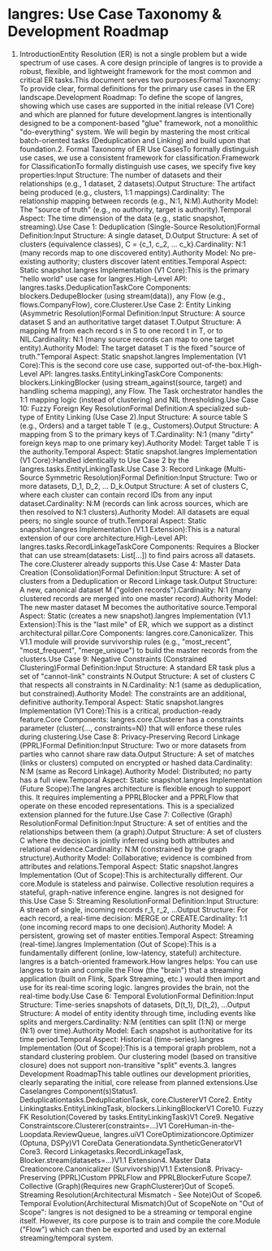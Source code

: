 # langres: Use Case Taxonomy & Development Roadmap

1. IntroductionEntity Resolution (ER) is not a single problem but a wide spectrum of use cases. A core design principle of langres is to provide a robust, flexible, and lightweight framework for the most common and critical ER tasks.This document serves two purposes:Formal Taxonomy: To provide clear, formal definitions for the primary use cases in the ER landscape.Development Roadmap: To define the scope of langres, showing which use cases are supported in the initial release (V1 Core) and which are planned for future development.langres is intentionally designed to be a component-based "glue" framework, not a monolithic "do-everything" system. We will begin by mastering the most critical batch-oriented tasks (Deduplication and Linking) and build upon that foundation.2. Formal Taxonomy of ER Use CasesTo formally distinguish use cases, we use a consistent framework for classification.Framework for ClassificationTo formally distinguish use cases, we specify five key properties:Input Structure: The number of datasets and their relationships (e.g., 1 dataset, 2 datasets).Output Structure: The artifact being produced (e.g., clusters, 1:1 mappings).Cardinality: The relationship mapping between records (e.g., N:1, N:M).Authority Model: The "source of truth" (e.g., no authority, target is authority).Temporal Aspect: The time dimension of the data (e.g., static snapshot, streaming).Use Case 1: Deduplication (Single-Source Resolution)Formal Definition:Input Structure: A single dataset, D.Output Structure: A set of clusters (equivalence classes), C = {c_1, c_2, ... c_k}.Cardinality: N:1 (many records map to one discovered entity).Authority Model: No pre-existing authority; clusters discover latent entities.Temporal Aspect: Static snapshot.langres Implementation (V1 Core):This is the primary "hello world" use case for langres.High-Level API: langres.tasks.DeduplicationTaskCore Components: blockers.DedupeBlocker (using stream(data)), any Flow (e.g., flows.CompanyFlow), core.Clusterer.Use Case 2: Entity Linking (Asymmetric Resolution)Formal Definition:Input Structure: A source dataset S and an authoritative target dataset T.Output Structure: A mapping M from each record s in S to one record t in T, or to NIL.Cardinality: N:1 (many source records can map to one target entity).Authority Model: The target dataset T is the fixed "source of truth."Temporal Aspect: Static snapshot.langres Implementation (V1 Core):This is the second core use case, supported out-of-the-box.High-Level API: langres.tasks.EntityLinkingTaskCore Components: blockers.LinkingBlocker (using stream_against(source, target) and handling schema mapping), any Flow. The Task orchestrator handles the 1:1 mapping logic (instead of clustering) and NIL thresholding.Use Case 10: Fuzzy Foreign Key ResolutionFormal Definition:A specialized sub-type of Entity Linking (Use Case 2).Input Structure: A source table S (e.g., Orders) and a target table T (e.g., Customers).Output Structure: A mapping from S to the primary keys of T.Cardinality: N:1 (many "dirty" foreign keys map to one primary key).Authority Model: Target table T is the authority.Temporal Aspect: Static snapshot.langres Implementation (V1 Core):Handled identically to Use Case 2 by the langres.tasks.EntityLinkingTask.Use Case 3: Record Linkage (Multi-Source Symmetric Resolution)Formal Definition:Input Structure: Two or more datasets, D_1, D_2, ... D_k.Output Structure: A set of clusters C, where each cluster can contain record IDs from any input dataset.Cardinality: N:M (records can link across sources, which are then resolved to N:1 clusters).Authority Model: All datasets are equal peers; no single source of truth.Temporal Aspect: Static snapshot.langres Implementation (V1.1 Extension):This is a natural extension of our core architecture.High-Level API: langres.tasks.RecordLinkageTaskCore Components: Requires a Blocker that can use stream(datasets: List[...]) to find pairs across all datasets. The core.Clusterer already supports this.Use Case 4: Master Data Creation (Consolidation)Formal Definition:Input Structure: A set of clusters from a Deduplication or Record Linkage task.Output Structure: A new, canonical dataset M ("golden records").Cardinality: N:1 (many clustered records are merged into one master record).Authority Model: The new master dataset M becomes the authoritative source.Temporal Aspect: Static (creates a new snapshot).langres Implementation (V1.1 Extension):This is the "last mile" of ER, which we support as a distinct architectural pillar.Core Components: langres.core.Canonicalizer. This V1.1 module will provide survivorship rules (e.g., "most_recent", "most_frequent", "merge_unique") to build the master records from the clusters.Use Case 9: Negative Constraints (Constrained Clustering)Formal Definition:Input Structure: A standard ER task plus a set of "cannot-link" constraints N.Output Structure: A set of clusters C that respects all constraints in N.Cardinality: N:1 (same as deduplication, but constrained).Authority Model: The constraints are an additional, definitive authority.Temporal Aspect: Static snapshot.langres Implementation (V1 Core):This is a critical, production-ready feature.Core Components: langres.core.Clusterer has a constraints parameter (cluster(..., constraints=N)) that will enforce these rules during clustering.Use Case 8: Privacy-Preserving Record Linkage (PPRL)Formal Definition:Input Structure: Two or more datasets from parties who cannot share raw data.Output Structure: A set of matches (links or clusters) computed on encrypted or hashed data.Cardinality: N:M (same as Record Linkage).Authority Model: Distributed; no party has a full view.Temporal Aspect: Static snapshot.langres Implementation (Future Scope):The langres architecture is flexible enough to support this. It requires implementing a PPRLBlocker and a PPRLFlow that operate on these encoded representations. This is a specialized extension planned for the future.Use Case 7: Collective (Graph) ResolutionFormal Definition:Input Structure: A set of entities and the relationships between them (a graph).Output Structure: A set of clusters C where the decision is jointly inferred using both attributes and relational evidence.Cardinality: N:M (constrained by the graph structure).Authority Model: Collaborative; evidence is combined from attributes and relations.Temporal Aspect: Static snapshot.langres Implementation (Out of Scope):This is architecturally different. Our core.Module is stateless and pairwise. Collective resolution requires a stateful, graph-native inference engine. langres is not designed for this.Use Case 5: Streaming ResolutionFormal Definition:Input Structure: A stream of single, incoming records r_1, r_2, ...Output Structure: For each record, a real-time decision: MERGE or CREATE.Cardinality: 1:1 (one incoming record maps to one decision).Authority Model: A persistent, growing set of master entities.Temporal Aspect: Streaming (real-time).langres Implementation (Out of Scope):This is a fundamentally different (online, low-latency, stateful) architecture. langres is a batch-oriented framework.How langres helps: You can use langres to train and compile the Flow (the "brain") that a streaming application (built on Flink, Spark Streaming, etc.) would then import and use for its real-time scoring logic. langres provides the brain, not the real-time body.Use Case 6: Temporal EvolutionFormal Definition:Input Structure: Time-series snapshots of datasets, D(t_1), D(t_2), ...Output Structure: A model of entity identity through time, including events like splits and mergers.Cardinality: N:M (entities can split (1:N) or merge (N:1) over time).Authority Model: Each snapshot is authoritative for its time period.Temporal Aspect: Historical (time-series).langres Implementation (Out of Scope):This is a temporal graph problem, not a standard clustering problem. Our clustering model (based on transitive closure) does not support non-transitive "split" events.3. langres Development RoadmapThis table outlines our development priorities, clearly separating the initial, core release from planned extensions.Use Caselangres Component(s)Status1. Deduplicationtasks.DeduplicationTask, core.ClustererV1 Core2. Entity Linkingtasks.EntityLinkingTask, blockers.LinkingBlockerV1 Core10. Fuzzy FK Resolution(Covered by tasks.EntityLinkingTask)V1 Core9. Negative Constraintscore.Clusterer(constraints=...)V1 CoreHuman-in-the-Loopdata.ReviewQueue, langres.uiV1 CoreOptimizationcore.Optimizer (Optuna, DSPy)V1 CoreData Generationdata.SyntheticGeneratorV1 Core3. Record Linkagetasks.RecordLinkageTask, Blocker.stream(datasets=...)V1.1 Extension4. Master Data Creationcore.Canonicalizer (Survivorship)V1.1 Extension8. Privacy-Preserving (PPRL)Custom PPRLFlow and PPRLBlockerFuture Scope7. Collective (Graph)(Requires new GraphClusterer)Out of Scope5. Streaming Resolution(Architectural Mismatch - See Note)Out of Scope6. Temporal Evolution(Architectural Mismatch)Out of ScopeNote on "Out of Scope": langres is not designed to be a streaming or temporal engine itself. However, its core purpose is to train and compile the core.Module ("Flow") which can then be exported and used by an external streaming/temporal system.